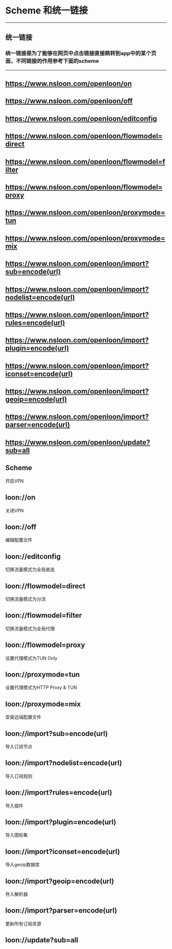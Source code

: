 # Scheme 和统一链接
---
## 统一链接
### 统一链接是为了能够在网页中点击链接直接跳转到app中的某个页面，不同链接的作用参考下面的scheme
---

https://www.nsloon.com/openloon/on
---
https://www.nsloon.com/openloon/off
---
https://www.nsloon.com/openloon/editconfig
---
https://www.nsloon.com/openloon/flowmodel=direct
---
https://www.nsloon.com/openloon/flowmodel=filter
---
https://www.nsloon.com/openloon/flowmodel=proxy
---
https://www.nsloon.com/openloon/proxymode=tun
---
https://www.nsloon.com/openloon/proxymode=mix
---
https://www.nsloon.com/openloon/import?sub=encode(url)
---
https://www.nsloon.com/openloon/import?nodelist=encode(url)
---
https://www.nsloon.com/openloon/import?rules=encode(url)
---
https://www.nsloon.com/openloon/import?plugin=encode(url)
---
https://www.nsloon.com/openloon/import?iconset=encode(url)
---
https://www.nsloon.com/openloon/import?geoip=encode(url)
---
https://www.nsloon.com/openloon/import?parser=encode(url)
---
https://www.nsloon.com/openloon/update?sub=all
---
## Scheme
开启VPN

loon://on
---
关闭VPN

loon://off
---
编辑配置文件

loon://editconfig
---
切换流量模式为全局直连

loon://flowmodel=direct
---
切换流量模式为分流

loon://flowmodel=filter
---
切换流量模式为全局代理

loon://flowmodel=proxy
---
设置代理模式为TUN Only

loon://proxymode=tun
---
设置代理模式为HTTP Proxy & TUN

loon://proxymode=mix
---
安装远端配置文件

loon://import?sub=encode(url)
---
导入订阅节点

loon://import?nodelist=encode(url)
---
导入订阅规则

loon://import?rules=encode(url)
---
导入插件

loon://import?plugin=encode(url)
---
导入图标集

loon://import?iconset=encode(url)
---
导入geoip数据库

loon://import?geoip=encode(url)
---
导入解析器

loon://import?parser=encode(url)
---
更新所有订阅资源

loon://update?sub=all
---
